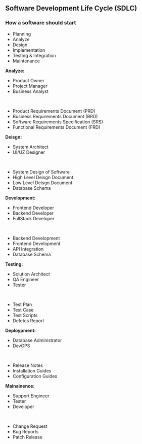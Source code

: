 ## Software Development Life Cycle (SDLC)

### How a software should start

- Planning
- Analyze
- Design
- Implementation
- Testing & Integration
- Maintenance

**Analyze:**

- Product Owner
- Project Manager
- Business Analyst

</br>

- Product Requirements Document (PRD)
- Business Requirements Document (BRD)
- Software Requirements Specification (SRS)
- Functional Requirements Document (FRD)

**Deisgn:**

- System Architect
- UI/UZ Designer

</br>

- System Design of Software
- High Level Deisgn Document
- Low Level Deisgn Document
- Database Schema

**Development:**

- Frontend Developer
- Backend Developer
- FullStack Developer

</br>

- Backend Development
- Frontend Development
- API Integration
- Database Schema

**Testing:**

- Solution Architect
- QA Engineer
- Tester

</br>

- Test Plan
- Test Case
- Test Scripts
- Defetcs Report

**Deploypment:**

- Database Administrator
- DevOPS

</br>

- Release Notes
- Installation Guides
- Configuration Guides

**Mainainence:**

- Support Engineer
- Tester
- Developer

</br>

- Change Request
- Bug Reports
- Patch Release
